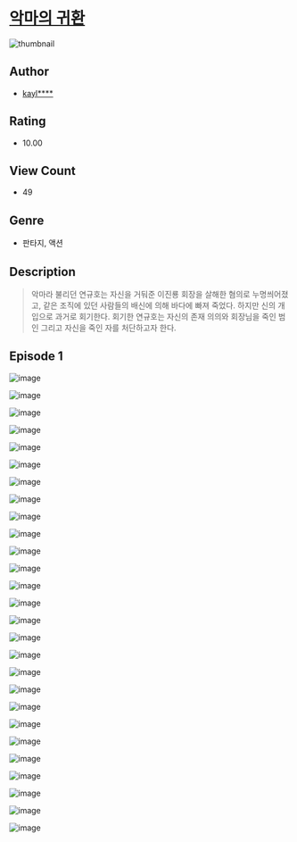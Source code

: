 # [악마의 귀환](https://comic.naver.com/challenge/list?titleId=811312)
![thumbnail](https://image-comic.pstatic.net/user_contents_data/challenge_comic/2023/05/25/329657/upload_7089340026209842019_480x623.jpeg)

## Author
- [kayl****](https://comic.naver.com/artistTitle?id=329657)

## Rating
- 10.00

## View Count
- 49

## Genre
- 판타지, 액션

## Description
> 악마라 불리던 연규호는 자신을 거둬준 이진룡 회장을 살해한 혐의로 누명씌어졌고, 같은 조직에 있던 사람들의 배신에 의해 바다에 빠져 죽었다. 하지만 신의 개입으로 과거로 회기한다. 회기한 연규호는 자신의 존재 의의와 회장님을 죽인 범인 그리고 자신을 죽인 자를 처단하고자 한다.


## Episode 1
![image](https://image-comic.pstatic.net/user_contents_data/challenge_comic/2023/05/25/329657/upload_7003714492226156594.jpeg)

![image](https://image-comic.pstatic.net/user_contents_data/challenge_comic/2023/05/25/329657/upload_7234296361333908066.jpeg)

![image](https://image-comic.pstatic.net/user_contents_data/challenge_comic/2023/05/25/329657/upload_7004566575063315255.jpeg)

![image](https://image-comic.pstatic.net/user_contents_data/challenge_comic/2023/05/25/329657/upload_3546366119334262323.jpeg)

![image](https://image-comic.pstatic.net/user_contents_data/challenge_comic/2023/05/25/329657/upload_3486406666515656754.jpeg)

![image](https://image-comic.pstatic.net/user_contents_data/challenge_comic/2023/05/25/329657/upload_7364340008187279154.jpeg)

![image](https://image-comic.pstatic.net/user_contents_data/challenge_comic/2023/05/25/329657/upload_4122876569492599862.jpeg)

![image](https://image-comic.pstatic.net/user_contents_data/challenge_comic/2023/05/25/329657/upload_3486688141444736310.jpeg)

![image](https://image-comic.pstatic.net/user_contents_data/challenge_comic/2023/05/25/329657/upload_3761459391496728887.jpeg)

![image](https://image-comic.pstatic.net/user_contents_data/challenge_comic/2023/05/25/329657/upload_3474870586272330546.jpeg)

![image](https://image-comic.pstatic.net/user_contents_data/challenge_comic/2023/05/25/329657/upload_7292566075368419638.jpeg)

![image](https://image-comic.pstatic.net/user_contents_data/challenge_comic/2023/05/25/329657/upload_7378133386708137780.jpeg)

![image](https://image-comic.pstatic.net/user_contents_data/challenge_comic/2023/05/25/329657/upload_3702582550434702438.jpeg)

![image](https://image-comic.pstatic.net/user_contents_data/challenge_comic/2023/05/25/329657/upload_3702865107662026036.jpeg)

![image](https://image-comic.pstatic.net/user_contents_data/challenge_comic/2023/05/25/329657/upload_3906931377692881202.jpeg)

![image](https://image-comic.pstatic.net/user_contents_data/challenge_comic/2023/05/25/329657/upload_7292794773766682466.jpeg)

![image](https://image-comic.pstatic.net/user_contents_data/challenge_comic/2023/05/25/329657/upload_3487021083833885752.jpeg)

![image](https://image-comic.pstatic.net/user_contents_data/challenge_comic/2023/05/25/329657/upload_3559309794406971748.jpeg)

![image](https://image-comic.pstatic.net/user_contents_data/challenge_comic/2023/05/25/329657/upload_3977866172840555317.jpeg)

![image](https://image-comic.pstatic.net/user_contents_data/challenge_comic/2023/05/25/329657/upload_3979039539856750433.jpeg)

![image](https://image-comic.pstatic.net/user_contents_data/challenge_comic/2023/05/25/329657/upload_7147548395173143651.jpeg)

![image](https://image-comic.pstatic.net/user_contents_data/challenge_comic/2023/05/25/329657/upload_7233403558714160948.jpeg)

![image](https://image-comic.pstatic.net/user_contents_data/challenge_comic/2023/05/25/329657/upload_3833468418081055032.jpeg)

![image](https://image-comic.pstatic.net/user_contents_data/challenge_comic/2023/05/25/329657/upload_7305454554910306661.jpeg)

![image](https://image-comic.pstatic.net/user_contents_data/challenge_comic/2023/05/25/329657/upload_7003209795031348021.jpeg)

![image](https://image-comic.pstatic.net/user_contents_data/challenge_comic/2023/05/25/329657/upload_7221069421252534579.jpeg)

![image](https://image-comic.pstatic.net/user_contents_data/challenge_comic/2023/05/25/329657/upload_7305791198708786274.jpeg)
